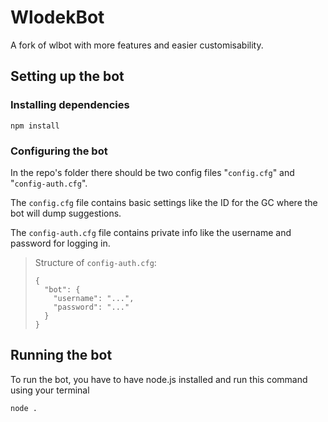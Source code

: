 # WlodekBot
A fork of wlbot with more features and easier customisability.

## Setting up the bot

### Installing dependencies
``npm install``

### Configuring the bot
In the repo's folder there should be two config files "`config.cfg`" and "`config-auth.cfg`".

The `config.cfg` file contains basic settings like the ID for the GC where the bot will dump suggestions.

The `config-auth.cfg` file contains private info like the username and password for logging in.

> Structure of `config-auth.cfg`:
> 
> ```
> {
>   "bot": {
>     "username": "...",
>     "password": "..."
>   }
> }
> ```

## Running the bot
To run the bot, you have to have node.js installed and run this command using your terminal
```
node .
```
